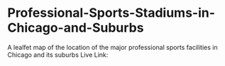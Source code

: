 # Professional-Sports-Stadiums-in-Chicago-and-Suburbs
A lealfet map of the location of the major professional sports facilities in Chicago and its suburbs
Live Link:
